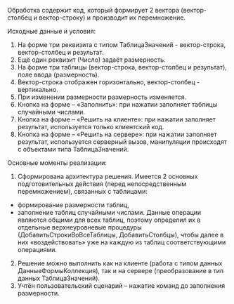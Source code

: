Обработка содержит код, который формирует 2 вектора (вектор-столбец и вектор-строку) и производит их перемножение.

Исходные данные и условия: 
1.	На форме три реквизита с типом ТаблицаЗначений - вектор-строка, вектор-столбец и результат.
2.	Ещё один реквизит (Число) задаёт размерность.
3.	На форме три таблицы (вектор-строка, вектор-столбец и результат), поле ввода (размерность).
4.	Вектор-строка отображен горизонтально, вектор-столбец - вертикально.
5.	При изменении размерности размерность изменяется.
6.	Кнопка на форме – «Заполнить»: при нажатии заполняет таблицы случайными числами.
7.	Кнопка на форме – «Решить на клиенте»: при нажатии заполняет результат, используется только клиентский код.
8.	Кнопка на форме – «Решить на сервере»: при нажатии заполняет результат, используется серверный вызов, манипуляции происходят с объектами типа ТаблицаЗначений.

Основные моменты реализации:
1.	Сформирована архитектура решения. Имеется 2 основных подготовительных действия (перед непосредственным перемножением), связанных с таблицами: 
- формирование размерности таблиц,
- заполнение таблиц случайными числами.
Данные операции являются общими для всех таблиц, поэтому определил их в отдельные верхнеуровневые процедуры (ДобавитьСтрокиВоВсеТаблицы, ДобавитьСтолбцы), чтобы далее в них «воздействовать» уже на каждую из таблиц соответствующими операциями. 
2.	Решение можно выполнить как на клиенте (работа с типом данных ДанныеФормыКоллекция), так и на сервере (преобразование в тип данных ТаблицаЗначений). 
3.	Учтён пользовательский сценарий – нажатие команд до заполнения размерности.
